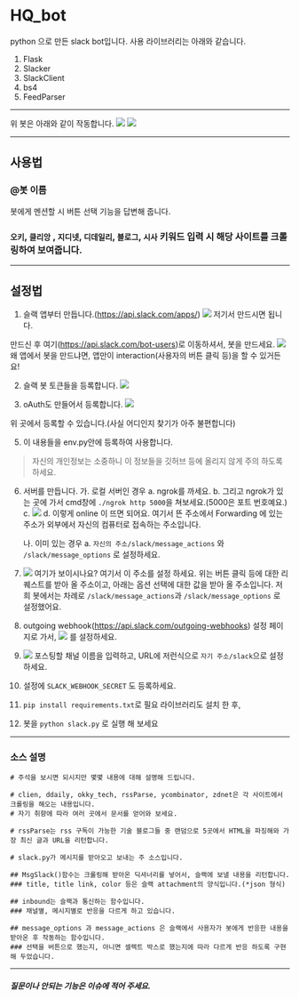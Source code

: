 # HQ_bot

python 으로 만든 slack bot입니다. 사용 라이브러리는 아래와 같습니다.

1. Flask
2. Slacker
3. SlackClient
4. bs4
5. FeedParser

---

위 봇은 아래와 같이 작동합니다.
![](https://raw.githubusercontent.com/hero0926/HQ_bot/master/1.gif)
![](https://raw.githubusercontent.com/hero0926/HQ_bot/master/2.gif)

---

## 사용법

### @봇 이름

봇에게 멘션할 시 버튼 선택 기능을 답변해 줍니다.

### `오키`, `클리앙` , `지디넷`, `디데일리`, `블로그`, `시사` 키워드 입력 시 해당 사이트를 크롤링하여 보여줍니다.

---

## 설정법

1. 슬랙 앱부터 만듭니다.(https://api.slack.com/apps/)
![](https://www.fullstackpython.com/img/160604-simple-python-slack-bot/sign-in-slack.png)
저기서 만드시면 됩니다.

만드신 후 여기(https://api.slack.com/bot-users)로 이동하셔서, 봇을 만드세요.
![](https://www.fullstackpython.com/img/160604-simple-python-slack-bot/custom-bot-users.png)
왜 앱에서 봇을 만드냐면, 앱만이 interaction(사용자의 버튼 클릭 등)을 할 수 있거든요!

2. 슬랙 봇 토큰들을 등록합니다.
![](https://github.com/hero0926/HQ_bot/blob/master/slack1.PNG?raw=true)

3. oAuth도 만들어서 등록합니다.
![](https://raw.githubusercontent.com/hero0926/HQ_bot/master/slack2.png)


위 곳에서 등록할 수 있습니다.(사실 어디인지 찾기가 아주 불편합니다)

5. 이 내용들을 env.py안에 등록하여 사용합니다.
> 자신의 개인정보는 소중하니 이 정보들을 깃허브 등에 올리지 않게 주의 하도록 하세요.

6. 서버를 만듭니다.
	가. 로컬 서버인 경우
		a. ngrok를 까세요.
		b. 그리고 ngrok가 있는 곳에 가서 cmd창에 `./ngrok http 5000`을 쳐보세요.(5000은 포트 번호예요.)
		c. ![](https://realpython.com/images/blog_images/slack-api/ngrok.png)
		d. 이렇게 online 이 뜨면 되어요.
		여기서 뜬 주소에서 Forwarding 에 있는 주소가 외부에서 자신의 컴퓨터로 접속하는 주소입니다.

	나. 이미 있는 경우
		a. `자신의 주소/slack/message_actions` 와 `/slack/message_options` 로 설정하세요.


7. ![](/src/HQ_bot/slack3.png) 여기가 보이시나요?
여기서 이 주소를 설정 하세요.
위는 버튼 클릭 등에 대한 리퀘스트를 받아 올 주소이고, 아래는 옵션 선택에 대한 값을 받아 올 주소입니다.
저희 봇에서는 차례로 `/slack/message_actions`과 `/slack/message_options` 로 설정했어요.

8. outgoing webhook(https://api.slack.com/outgoing-webhooks) 설정 페이지로 가서, ![](https://realpython.com/images/blog_images/slack-api/slack-outgoing-webhooks.png) 를 설정하세요.

9. ![](https://realpython.com/images/blog_images/slack-api/slack-outgoing-webhooks-settings.png) 포스팅할 채널 이름을 입력하고, URL에 저런식으로 `자기 주소/slack`으로 설정하세요.

10. 설정에 `SLACK_WEBHOOK_SECRET` 도 등록하세요.

11. `pip install requirements.txt`로 필요 라이브러리도 설치 한 후,

12. 봇을 `python slack.py` 로 실행 해 보세요

---

### 소스 설명

```
# 주석을 보시면 되시지만 몇몇 내용에 대해 설명해 드립니다.

# clien, ddaily, okky_tech, rssParse, ycombinator, zdnet은 각 사이트에서 크롤링을 해오는 내용입니다.
# 자기 취향에 따라 여러 곳에서 문서를 얻어와 보세요.

# rssParse는 rss 구독이 가능한 기술 블로그들 중 랜덤으로 5곳에서 HTML을 파징해와 가장 최신 글과 URL을 리턴합니다.

# slack.py가 메시지를 받아오고 보내는 주 소스입니다.

## MsgSlack()함수는 크롤링해 받아온 딕셔너리를 넣어서, 슬랙에 보낼 내용을 리턴합니다.
### title, title link, color 등은 슬랙 attachment의 양식입니다.(*json 형식)

## inbound는 슬랙과 통신하는 함수입니다.
### 채널별, 메시지별로 반응을 다르게 하고 있습니다.

## message_options 과 message_actions 은 슬랙에서 사용자가 봇에게 반응한 내용을 받아온 후 작동하는 함수입니다.
### 선택을 버튼으로 했는지, 아니면 셀렉트 박스로 했는지에 따라 다르게 반응 하도록 구현 해 두었습니다.

```

---

##### 질문이나 안되는 기능은 이슈에 적어 주세요.
